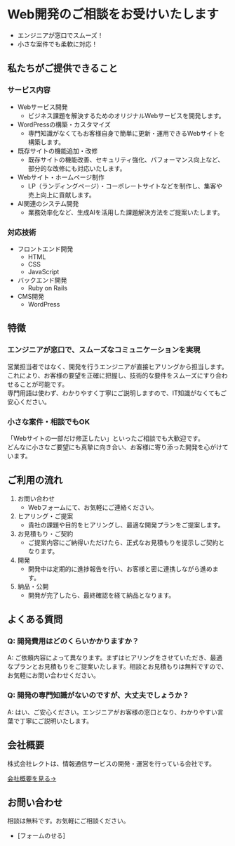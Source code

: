 
# Web開発のご相談をお受けいたします

- エンジニアが窓口でスムーズ！
- 小さな案件でも柔軟に対応！

## 私たちがご提供できること

### サービス内容

<!-- 他業種の人向けに、具体的にどんなことができるのかを伝える -->

- Webサービス開発
  - ビジネス課題を解決するためのオリジナルWebサービスを開発します。
- WordPressの構築・カスタマイズ
  - 専門知識がなくてもお客様自身で簡単に更新・運用できるWebサイトを構築します。
- 既存サイトの機能追加・改修
  - 既存サイトの機能改善、セキュリティ強化、パフォーマンス向上など、部分的な改修にも対応いたします。
- Webサイト・ホームページ制作
  - LP（ランディングページ）・コーポレートサイトなどを制作し、集客や売上向上に貢献します。
- AI関連のシステム開発
  - 業務効率化など、生成AIを活用した課題解決方法をご提案いたします。


### 対応技術 

<!-- 同業種の人向けに、具体的にどんな技術が扱えるのかを伝える -->

- フロントエンド開発
  - HTML
  - CSS
  - JavaScript
- バックエンド開発
  - Ruby on Rails
- CMS開発
  - WordPress

## 特徴

### エンジニアが窓口で、スムーズなコミュニケーションを実現

営業担当者ではなく、開発を行うエンジニアが直接ヒアリングから担当します。  
これにより、お客様の要望を正確に把握し、技術的な要件をスムーズにすり合わせることが可能です。  
専門用語は使わず、わかりやすく丁寧にご説明しますので、IT知識がなくてもご安心ください。  

### 小さな案件・相談でもOK

「Webサイトの一部だけ修正したい」といったご相談でも大歓迎です。  
どんなに小さなご要望にも真摯に向き合い、お客様に寄り添った開発を心がけています。

## ご利用の流れ

1. お問い合わせ
    - Webフォームにて、お気軽にご連絡ください。
2. ヒアリング・ご提案
    - 貴社の課題や目的をヒアリングし、最適な開発プランをご提案します。
3. お見積もり・ご契約
    - ご提案内容にご納得いただけたら、正式なお見積もりを提示しご契約となります。
4. 開発
    - 開発中は定期的に進捗報告を行い、お客様と密に連携しながら進めます。
5. 納品・公開
    - 開発が完了したら、最終確認を経て納品となります。

## よくある質問

### Q: 開発費用はどのくらいかかりますか？

A: ご依頼内容によって異なります。まずはヒアリングをさせていただき、最適なプランとお見積もりをご提案いたします。相談とお見積もりは無料ですので、お気軽にお問い合わせください。

### Q: 開発の専門知識がないのですが、大丈夫でしょうか？

A: はい、ご安心ください。エンジニアがお客様の窓口となり、わかりやすい言葉で丁寧にご説明いたします。


<!-- [システム開発 | サービス | 株式会社インタークエスト](https://www.iqnet.co.jp/service-development/) 参考に入れてもよいかも

### Q: システム開発だけでなく、WEBサイトのデザインやコーディングもまとめて依頼できますか？

### Q: 開発エンジニアに常駐してもらうことはできますか？ -->


## 会社概要

株式会社レクトは、情報通信サービスの開発・運営を行っている会社です。

[会社概要を見る→](https://re-ct.co.jp/#:~:text=%E7%9B%B8%E8%AB%87%E3%81%8F%E3%81%A0%E3%81%95%E3%81%84%EF%BC%81-,%E4%BC%9A%E7%A4%BE%E6%A6%82%E8%A6%81,-Company)

## お問い合わせ

相談は無料です。お気軽にご相談ください。

- [フォームのせる]
<!-- 電話載せるか確認 -->
